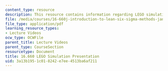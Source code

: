 ```yaml
---
content_type: resource
description: This resource contains information regarding LEGO simulation presentation.
file: /media/courses/16-660j-introduction-to-lean-six-sigma-methods-january-iap-2012/3a13b1951c018242e7ee4513ba6af211_MIT16_660JIAP12_sim_pres.pdf
file_type: application/pdf
learning_resource_types:
- Lecture Videos
ocw_type: OCWFile
parent_title: Lecture Videos
parent_type: CourseSection
resourcetype: Document
title: 16.660 LEGO Simulation Presentation
uid: 3a13b195-1c01-8242-e7ee-4513ba6af211
---
```

